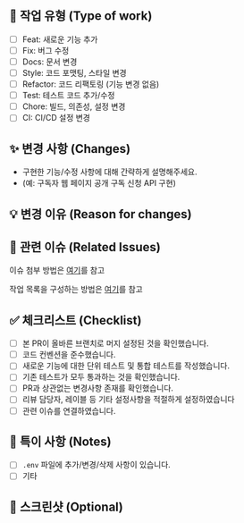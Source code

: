 ## 🚀 작업 유형 (Type of work)

- [ ] Feat: 새로운 기능 추가
- [ ] Fix: 버그 수정
- [ ] Docs: 문서 변경
- [ ] Style: 코드 포맷팅, 스타일 변경
- [ ] Refactor: 코드 리팩토링 (기능 변경 없음)
- [ ] Test: 테스트 코드 추가/수정
- [ ] Chore: 빌드, 의존성, 설정 변경
- [ ] CI: CI/CD 설정 변경

## ✨ 변경 사항 (Changes)

- 구현한 기능/수정 사항에 대해 간략하게 설명해주세요.
- (예: 구독자 웹 페이지 공개 구독 신청 API 구현)

## 💡 변경 이유 (Reason for changes)
<!--이 변경이 필요한 이유를 설명해주세요.-->

## 📌 관련 이슈 (Related Issues)
<!--GitHub Issue 번호를 명시해주세요. 예 #123-->

<!--만약 이 PR이 특정 이슈를 닫는다면 아래의 링크를 참고하여 닫아주세요 #123-->
이슈 첨부 방법은 [여기](https://docs.github.com/ko/get-started/writing-on-github/working-with-advanced-formatting/using-keywords-in-issues-and-pull-requests)를 참고
<!--여러 작업들이 구성된 경우 아래 링크를 참고 바랍니다.-->
작업 목록을 구성하는 방법은 [여기](https://docs.github.com/ko/get-started/writing-on-github/working-with-advanced-formatting/about-tasklists#creating-tasklists)를 참고

## ✅ 체크리스트 (Checklist)

- [ ] 본 PR이 올바른 브랜치로 머지 설정된 것을 확인했습니다.
- [ ] 코드 컨벤션을 준수했습니다.
- [ ] 새로운 기능에 대한 단위 테스트 및 통합 테스트를 작성했습니다.
- [ ] 기존 테스트가 모두 통과하는 것을 확인했습니다.
- [ ] PR과 상관없는 변경사항 존재를 확인했습니다.
- [ ] 리뷰 담당자, 레이블 등 기타 설정사항을 적절하게 설정하였습니다
- [ ] 관련 이슈를 연결하였습니다.

## 📝 특이 사항 (Notes)
- [ ] `.env` 파일에 추가/변경/삭제 사항이 있습니다.
- [ ] 기타

## 📸 스크린샷 (Optional)
